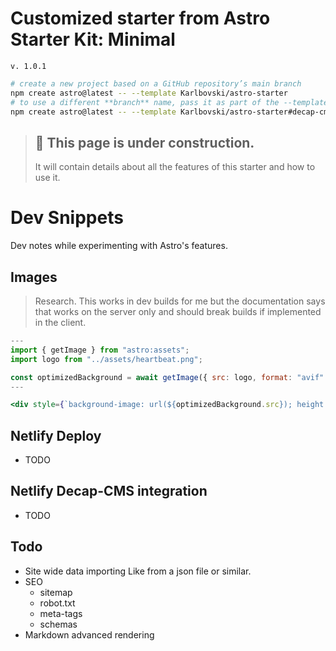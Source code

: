 # Customized starter from Astro Starter Kit: Minimal

`v. 1.0.1`

```sh
# create a new project based on a GitHub repository’s main branch
npm create astro@latest -- --template Karlbovski/astro-starter
# to use a different **branch** name, pass it as part of the --template argument
npm create astro@latest -- --template Karlbovski/astro-starter#decap-cms.
```

> ## 🚧 This page is under construction.
>
> It will contain details about all the features of this starter and how to use it.

# Dev Snippets

Dev notes while experimenting with Astro's features.

## Images

> Research. This works in dev builds for me but the documentation says that works on the server only and should break builds if implemented in the client.

```jsx
---
import { getImage } from "astro:assets";
import logo from "../assets/heartbeat.png";

const optimizedBackground = await getImage({ src: logo, format: "avif" });
---

<div style={`background-image: url(${optimizedBackground.src}); height:100vh; width:100%; background-size: cover; background-position: center center; position: fixed; top: 0; z-index: -1;`} </div>

```

## Netlify Deploy

- TODO

## Netlify Decap-CMS integration

- TODO

## Todo

- Site wide data importing
  Like from a json file or similar.
- SEO
  - sitemap
  - robot.txt
  - meta-tags
  - schemas
- Markdown advanced rendering
